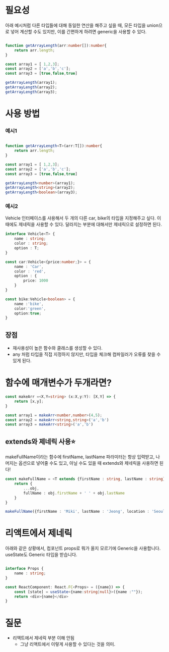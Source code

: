 # 필요성
아래 예시처럼 다른 타입들에 대해 동일한 연산을 해주고 싶을 때, 모든 타입을 union으로 넣어 계산할 수도 있지만, 이를 간편하게 하려면 generic을 사용할 수 있다.
```typescript

function getArrayLength(arr:number[]):number{
	return arr.length;
}

const array1 = [ 1,2,3];
const array2 = ['a','b','c'];
const array3 = [true,false,true]

getArrayLength(array1);
getArrayLength(array2);
getArrayLength(array3);
```

# 사용 방법
###  예시1
```typescript

function getArrayLength<T>(arr:T[]):number{
	return arr.length;
}

const array1 = [ 1,2,3];
const array2 = ['a','b','c'];
const array3 = [true,false,true]

getArrayLength<number>(array1);
getArrayLength<string>(array2);
getArrayLength<boolean>(array3);
```

### 예시2
Vehicle 인터페이스를 사용해서 두 개의 다른 car, bike의 타입을 지정해주고 싶다. 
이때에도 제네릭을 사용할 수 있다.
달라지는 부분에 대해서만 제네릭으로 설정하면 된다.
```typescript
interface Vehicle<T> {
	name : string;
	color : string;
	option : T;
}

const car:Vehicle<{price:number;}> = {
	name : 'Car',
	color : 'red',
	option : {
		price: 1000
	}
} 

const bike:Vehicle<boolean> = {
	name :'bike',
	color:'green',
	option:true;
}
```

## 장점
- 재사용성이 높은 함수와 클래스를 생성할 수 있다.
- any 처럼 타입을 직접 지정하지 않지만, 타입을 체크해 컴파일러가 오류를 찾을 수 있게 된다.


# 함수에 매개변수가 두개라면?
```typescript
const makeArr =<X,Y=string> (x:X,y:Y): [X,Y] => {
	return [x,y];
}

const array1 = makeArr<number,number>(4,5);
const array2 = makeArr<string,string>('a','b')
const array3 = makeArr<string>('a','b')
```

## extends와 제네릭 사용⭐️
makeFullName이라는 함수에 firstName, lastName 파라미터는 항상 입력받고, 나머지는 옵션으로 넣어줄 수도 있고, 아닐 수도 있을 때 extends와 제네릭을 사용하면 된다!

```typescript
const makeFullName = <T extends {firstName : string, lastName : string}>(obj:T) =>{
	return {
		...obj,
		fullName : obj.firstName + ' ' + obj.lastName	
	}
}

makeFullName({firstName : 'Miki', lastName : 'Jeong', location : 'Seoul'})

```

# 리액트에서 제네릭
아래와 같은 상황에서, 컴포넌트 props로 뭐가 올지 모르기에 Generic을 사용합니다.
useState도 Generic 타입을 받습니다.

```typescript

interface Props {
	name : string;
}

const ReactComponent: React.FC<Props> = ({name}) => {
	const [state] = useState<{name:string|null}>({name :""});
	return <div>{name}</div>
}
```


# 질문
- 리액트에서 제네릭 부분 이해 안됨
	- 그냥 리액트에서 이렇게 사용할 수 있다는 것을 의미.